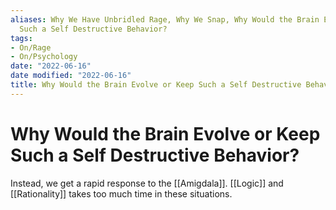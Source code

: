 ```yaml
---
aliases: Why We Have Unbridled Rage, Why We Snap, Why Would the Brain Evolve or Keep
  Such a Self Destructive Behavior?
tags:
- On/Rage
- On/Psychology
date: "2022-06-16"
date modified: "2022-06-16"
title: Why Would the Brain Evolve or Keep Such a Self Destructive Behavior?
---
```


# Why Would the Brain Evolve or Keep Such a Self Destructive Behavior?
Instead, we get a rapid response to the [[Amigdala]]. [[Logic]] and [[Rationality]] takes too much time in these situations.

